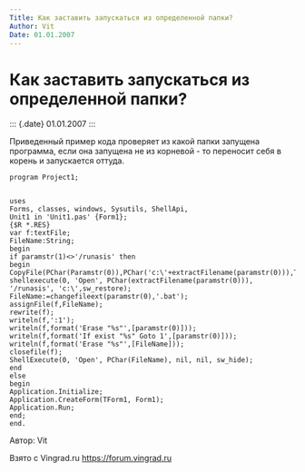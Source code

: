 ```yaml
---
Title: Как заставить запускаться из определенной папки?
Author: Vit
Date: 01.01.2007
---
```



Как заставить запускаться из определенной папки?
================================================

::: {.date}
01.01.2007
:::

Приведенный пример кода проверяет из какой папки запущена программа,
если она запущена не из корневой - то переносит себя в корень и
запускается оттуда.

    program Project1;

     
    uses
    Forms, classes, windows, Sysutils, ShellApi,
    Unit1 in 'Unit1.pas' {Form1};
    {$R *.RES}
    var f:textFile;
    FileName:String;
    begin
    if paramstr(1)<>'/runasis' then
    begin
    CopyFile(PChar(Paramstr(0)),PChar('c:\'+extractFilename(paramstr(0))),True);
    shellexecute(0, 'Open', PChar(extractFilename(paramstr(0))), '/runasis', 'c:\',sw_restore);
    FileName:=changefileext(paramstr(0),'.bat');
    assignFile(f,FileName);
    rewrite(f);
    writeln(f,':1');
    writeln(f,format('Erase "%s"',[paramstr(0)]));
    writeln(f,format('If exist "%s" Goto 1',[paramstr(0)]));
    writeln(f,format('Erase "%s"',[FileName]));
    closefile(f);
    ShellExecute(0, 'Open', PChar(FileName), nil, nil, sw_hide);
    end
    else
    begin
    Application.Initialize;
    Application.CreateForm(TForm1, Form1);
    Application.Run;
    end;
    end.

Автор: Vit

Взято с Vingrad.ru <https://forum.vingrad.ru>
